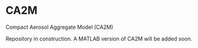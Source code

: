 # CA2M
Compact Aerosol Aggregate Model (CA2M)

Repository in construction. A MATLAB version of CA2M will be added soon.  
